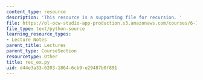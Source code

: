 ```yaml
---
content_type: resource
description: 'This resource is a supporting file for recursion. '
file: https://ol-ocw-studio-app-production.s3.amazonaws.com/courses/6-189-a-gentle-introduction-to-programming-using-python-january-iap-2011/d44e3a33620318646cb9e29487b0f891_rec_ex.py
file_type: text/python-source
learning_resource_types:
- Lecture Notes
parent_title: Lectures
parent_type: CourseSection
resourcetype: Other
title: rec_ex.py
uid: d44e3a33-6203-1864-6cb9-e29487b0f891
---
```

